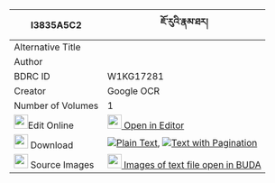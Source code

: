 |I3835A5C2|ཇོ་རུའི་རྣམ་ཐར། 
| --- | --- 
|Alternative Title |
|Author | 
|BDRC ID | W1KG17281
|Creator | Google OCR
|Number of Volumes| 1
|<img width="25" src="https://img.icons8.com/color/25/000000/edit-property.png">Edit Online| [<img width="25" src="https://avatars.githubusercontent.com/u/45091458?s=200&v=4"> Open in Editor](http://editor.openpecha.org/I3835A5C2)
|<img width="25" src="https://img.icons8.com/fluent/48/000000/download-2.png"/>  Download | [![](https://img.icons8.com/color/20/000000/txt.png)Plain Text](https://github.com/Openpecha/I3835A5C2/releases/download/v1/jo_ru_namtar_plain_I3835A5C2.zip), [![](https://img.icons8.com/color/20/000000/txt.png)Text with Pagination](https://github.com/Openpecha/I3835A5C2/releases/download/v1/jo_ru_namtar_pages_I3835A5C2.zip)
|<img width="25" src="https://img.icons8.com/plasticine/100/000000/pictures-folder.png"/>  Source Images | [<img width="25" src="https://library.bdrc.io/icons/BUDA-small.svg"> Images of text file open in BUDA](https://library.bdrc.io/show/bdr:W1KG17281)